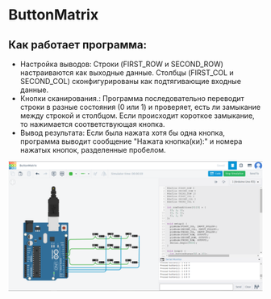 # ButtonMatrix
## Как работает программа:
- Настройка выводов:
Строки (FIRST_ROW и SECOND_ROW) настраиваются как выходные данные.
Столбцы (FIRST_COL и SECOND_COL) сконфигурированы как подтягивающие входные данные.
- Кнопки сканирования.:
Программа последовательно переводит строки в разные состояния (0 или 1) и проверяет, есть ли замыкание между строкой и столбцом.
Если происходит короткое замыкание, то нажимается соответствующая кнопка.
- Вывод результата:
Если была нажата хотя бы одна кнопка, программа выводит сообщение "Нажата кнопка(ки):" и номера нажатых кнопок, разделенные пробелом.

![Diagram of State Machine](Tinkercad.PNG)
